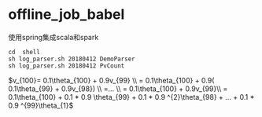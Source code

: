 # offline_job_babel
使用spring集成scala和spark

```
cd  shell
sh log_parser.sh 20180412 DemoParser
sh log_parser.sh 20180412 PvCount
```

$v_{100}= 0.1\theta_{100} + 0.9v_{99} \\
= 0.1\theta_{100} + 0.9( 0.1\theta_{99} + 0.9v_{98}) \\
=... \\
= 0.1\theta_{100} + 0.9v_{99}\\
= 0.1\theta_{100} + 0.1 * 0.9 \theta_{99} + 0.1 * 0.9 ^{2}\theta_{98} + ... + 0.1 * 0.9 ^{99}\theta_{1}$
